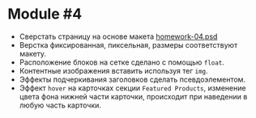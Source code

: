 # Module #4

- Сверстать страницу на основе макета [homework-04.psd](http://fecore.net.ua/psd/homework-04.psd)
- Верстка фиксированная, пиксельная, размеры соответствуют макету.
- Расположение блоков на сетке сделано с помощью `float`.
- Контентные изображения вставить используя тег `img`.
- Эффекты подчеркивания заголовков сделать псевдоэлементом.
- Эффект `hover` на карточках секции `Featured Products`, изменение цвета фона нижней части карточки, происходит при наведении в любую часть карточки.
